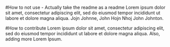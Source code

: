 #How to not use - Actually take the readme as a readme
Lorem ipsum dolor sit amet, consectetur adipiscing elit, sed do eiusmod tempor incididunt ut labore et dolore magna aliqua. Jojn Johnne, John Hojn Nhoj John Johnton.

#How to contribute
Lorem ipsum dolor sit amet, consectetur adipiscing elit, sed do eiusmod tempor incididunt ut labore et dolore magna aliqua. Also, adding more Lorem Ipsum.
